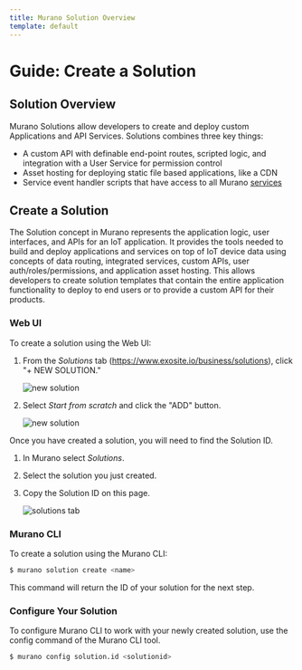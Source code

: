 ```yaml
---
title: Murano Solution Overview
template: default
---
```


# Guide: Create a Solution

## Solution Overview

Murano Solutions allow developers to create and deploy custom Applications and API Services.  Solutions combines three key things:
* A custom API with definable end-point routes, scripted logic, and integration with a User Service for permission control
* Asset hosting for deploying static file based applications, like a CDN
* Service event handler scripts that have access to all Murano [services](/reference/services)

## Create a Solution

The Solution concept in Murano represents the application logic, user interfaces, and APIs for an IoT application. It provides the tools needed to build and deploy applications and services on top of IoT device data using concepts of data routing, integrated services, custom APIs, user auth/roles/permissions, and application asset hosting. This allows developers to create solution templates that contain the entire application functionality to deploy to end users or to provide a custom API for their products. 

### Web UI

To create a solution using the Web UI:

1. From the *Solutions* tab (https://www.exosite.io/business/solutions), click "+ NEW SOLUTION." 

   ![new solution](../assets/new_solution.png)

2. Select *Start from scratch* and click the "ADD" button.

   ![new solution](../assets/new_solution_popup.png)

Once you have created a solution, you will need to find the Solution ID.

1. In Murano select *Solutions*.

2. Select the solution you just created.

3. Copy the Solution ID on this page.

   ![solutions tab](../assets/solutions_tab.png)

### Murano CLI

To create a solution using the Murano CLI:

```sh
$ murano solution create <name>
```

This command will return the ID of your solution for the next step.

### Configure Your Solution

To configure Murano CLI to work with your newly created solution, use the config command of the Murano CLI tool.

```sh
$ murano config solution.id <solutionid>
```
